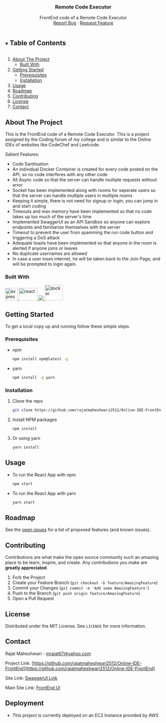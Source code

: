 <p align="center">
  <a href="https://github.com/rajatmaheshwari2512/Online-IDE-FrontEnd">
  </a>

  <h3 align="center">Remote Code Executor</h3>

  <p align="center">
    FrontEnd code of a Remote Code Executor
    <br />
    <a href="https://github.com/rajatmaheshwari2512/Online-IDE-FrontEnd/issues">Report Bug</a>
    ·
    <a href="https://github.com/rajatmaheshwari2512/Online-IDE-FrontEnd/issues">Request Feature</a>
  </p>
</p>

<!-- TABLE OF CONTENTS -->
<details open="open">
  <summary><h2 style="display: inline-block">Table of Contents</h2></summary>
  <ol>
    <li>
      <a href="#about-the-project">About The Project</a>
      <ul>
        <li><a href="#built-with">Built With</a></li>
      </ul>
    </li>
    <li>
      <a href="#getting-started">Getting Started</a>
      <ul>
        <li><a href="#prerequisites">Prerequisites</a></li>
        <li><a href="#installation">Installation</a></li>
      </ul>
    </li>
    <li><a href="#usage">Usage</a></li>
    <li><a href="#roadmap">Roadmap</a></li>
    <li><a href="#contributing">Contributing</a></li>
    <li><a href="#license">License</a></li>
    <li><a href="#contact">Contact</a></li>
  </ol>
</details>

<!-- ABOUT THE PROJECT -->

## About The Project

This is the FrontEnd code of a Remote Code Executor. This is a project assigned by the Coding forum of my college and is similar to the Online IDEs of websites like CodeChef and Leetcode.

Salient Features:

- Code Sanitisation
- An individual Docker Container is created for every code posted on the API, so no code interferes with any other code
- All Async code so that the server can handle multiple requests without error
- Socket has been implemented along with rooms for seperate users so that the server can handle multiple users in multiple rooms
- Keeping it simple, there is not need for signup or login, you can jump in and start coding
- Timeouts and max memory have been implemented so that no code takes up too much of the server's time
- Implemented SwaggerUI as an API Sandbox so anyone can explore endpoints and familiarize themselves with the server
- Timeout to prevent the user from spamming the run code button and triggering a DoS attack
- Adequate toasts have been implemented so that anyone in the room is alerted if anyone joins or leaves
- No duplicate usernames are allowed
- In case a user loses internet, he will be taken back to the Join Page, and will be prompted to login again.

### Built With

<a href="https://expressjs.com" target="_blank"> <img src="https://www.vectorlogo.zone/logos/expressjs/expressjs-ar21.svg" alt="express" height="40"/> </a><a href="https://reactjs.org/" target="_blank"> <img src="https://upload.wikimedia.org/wikipedia/commons/a/a7/React-icon.svg" alt="react" width="60" height="40"/> </a><a href="https://nodejs.org" target="_blank"> <img src="https://img.icons8.com/color/48/000000/nodejs.png"/> </a>
<a href="https://www.docker.com/" target="_blank"> <img src="https://www.docker.com/sites/default/files/d8/styles/role_icon/public/2019-07/Moby-logo.png?itok=sYH_JEaJ" alt="docker" width="58" height="50"/> </a> 

<!-- GETTING STARTED -->

## Getting Started

To get a local copy up and running follow these simple steps.

### Prerequisites

- npm
  ```sh
  npm install npm@latest -g
  ```
- yarn
  ```sh
  npm install -g yarn
  ```

### Installation
1. Clone the repo
   ```sh
   git clone https://github.com/rajatmaheshwari2512/Online-IDE-FrontEnd
   ```
2. Install NPM packages
   ```sh
   npm install
   ```
3. Or using yarn
   ```sh
   yarn install
   ```
<!-- USAGE EXAMPLES -->

## Usage

- To run the React App with npm
  ```sh
  npm start
  ```
- To run the React App with yarn
  ```sh
  yarn start
  ```

<!-- ROADMAP -->

## Roadmap

See the [open issues](https://github.com/rajatmaheshwari2512/Online-IDE-FrontEnd/issues) for a list of proposed features (and known issues).

<!-- CONTRIBUTING -->

## Contributing

Contributions are what make the open source community such an amazing place to be learn, inspire, and create. Any contributions you make are **greatly appreciated**.

1. Fork the Project
2. Create your Feature Branch (`git checkout -b feature/AmazingFeature`)
3. Commit your Changes (`git commit -m 'Add some AmazingFeature'`)
4. Push to the Branch (`git push origin feature/AmazingFeature`)
5. Open a Pull Request

<!-- LICENSE -->

## License

Distributed under the MIT License. See `LICENSE` for more information.

<!-- CONTACT -->

## Contact

Rajat Maheshwari - mrajat67@yahoo.com

Project Link: [https://github.com/rajatmaheshwari2512/Online-IDE-FrontEnd](https://github.com/rajatmaheshwari2512/Online-IDE-FrontEnd)

Site Link: [SwaggerUI Link](http://13.233.119.34:3001/)

Main Site Link: [FrontEnd UI](http://13.233.119.34:3000/)


## Deployment
- This project is currently deployed on an EC2 Instance provided by AWS
